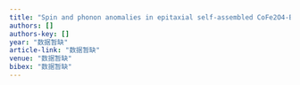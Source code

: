 ```yaml
---
title: "Spin and phonon anomalies in epitaxial self-assembled CoFe2O4-BaTiO3 multiferroic nanostructures"
authors: []
authors-key: []
year: "数据暂缺"
article-link: "数据暂缺"
venue: "数据暂缺"
bibex: "数据暂缺"
---
```

